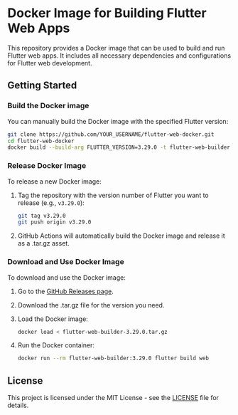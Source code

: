 # Docker Image for Building Flutter Web Apps

This repository provides a Docker image that can be used to build and run Flutter web apps. It includes all necessary dependencies and configurations for Flutter web development.

## Getting Started

### Build the Docker image

You can manually build the Docker image with the specified Flutter version:

```bash
git clone https://github.com/YOUR_USERNAME/flutter-web-docker.git
cd flutter-web-docker
docker build --build-arg FLUTTER_VERSION=3.29.0 -t flutter-web-builder:3.29.0 .
```

### Release Docker Image

To release a new Docker image:

1. Tag the repository with the version number of Flutter you want to release (e.g., `v3.29.0`):

   ```bash
   git tag v3.29.0
   git push origin v3.29.0
   ```

2. GitHub Actions will automatically build the Docker image and release it as a .tar.gz asset.

### Download and Use Docker Image

To download and use the Docker image:

1. Go to the [GitHub Releases page](https://github.com/YOUR_USERNAME/flutter-web-docker/releases).
2. Download the .tar.gz file for the version you need.
3. Load the Docker image:

   ```bash
   docker load < flutter-web-builder-3.29.0.tar.gz
   ```

4. Run the Docker container:

   ```bash
   docker run --rm flutter-web-builder:3.29.0 flutter build web
   ```

## License

This project is licensed under the MIT License - see the [LICENSE](LICENSE) file for details.
